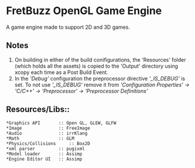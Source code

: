 # **FretBuzz OpenGL Game Engine**

A game engine made to support 2D and 3D games.

## **Notes**
1. On building in either of the build conifigurations, the 'Resources' folder (which holds all the assets) is copied to the 'Output' directory using xcopy each time as a Post Build Event.
1. In the *'Debug'* configuration the preprocessor directive *'_IS_DEBUG'* is set. To not use *'_IS_DEBUG'* remove it from 
   *'Configuration Properties' -> 'C/C++' -> 'Preprocessor' -> 'Preprocessor Definitions'*

## **Resources/Libs::**
	*Graphics API 		:: Open GL, GLEW, GLFW
    *Image        		:: FreeImage
	*Audio        		:: irrKlang
	*Math         		:: GLM
	*Physics/Collisions 	:: Box2D 
	*xml parser 		:: pugixml
	*Model loader 		:: Assimp
	*Engine Editor UI 	:: Assimp
